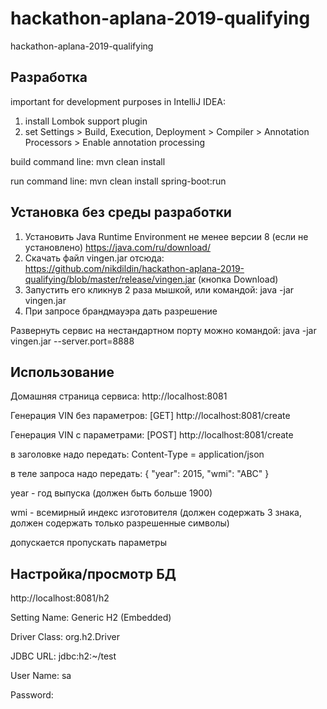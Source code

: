 # hackathon-aplana-2019-qualifying
hackathon-aplana-2019-qualifying

Разработка
----------

important for development purposes in IntelliJ IDEA:
1. install Lombok support plugin
2. set Settings > Build, Execution, Deployment > Compiler > Annotation Processors > Enable annotation processing

build command line:
mvn clean install

run command line:
mvn clean install spring-boot:run


Установка без среды разработки
------------------------------

1. Установить Java Runtime Environment не менее версии 8 (если не установлено) https://java.com/ru/download/
2. Скачать файл vingen.jar отсюда: https://github.com/nikdildin/hackathon-aplana-2019-qualifying/blob/master/release/vingen.jar (кнопка Download)
3. Запустить его кликнув 2 раза мышкой, или командой: java -jar vingen.jar
4. При запросе брандмауэра дать разрешение

Развернуть сервис на нестандартном порту можно командой:
java -jar vingen.jar --server.port=8888


Использование
-------------

Домашняя страница сервиса: http://localhost:8081

Генерация VIN без параметров: [GET] http://localhost:8081/create

Генерация VIN c параметрами: [POST] http://localhost:8081/create

в заголовке надо передать: Content-Type = application/json

в теле запроса надо передать: {	"year": 2015, "wmi": "ABC" }

year - год выпуска (должен быть больше 1900)

wmi - всемирный индекс изготовителя (должен содержать 3 знака, должен содержать только разрешенные символы)

допускается пропускать параметры


Настройка/просмотр БД
-------------
http://localhost:8081/h2

Setting Name: Generic H2 (Embedded)

Driver Class: org.h2.Driver

JDBC URL: jdbc:h2:~/test

User Name: sa

Password: